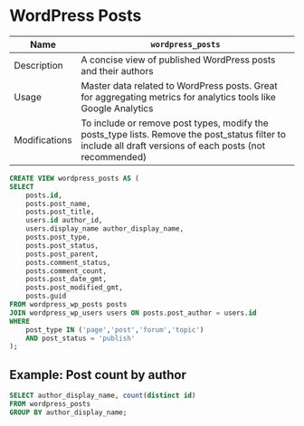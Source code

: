 # WordPress Posts

Name | `wordpress_posts`
---|---
Description| A concise view of published WordPress posts and their authors
Usage| Master data related to WordPress posts. Great for aggregating metrics for analytics tools like Google Analytics
Modifications| To include or remove post types, modify the posts_type lists. Remove the post_status filter to include all draft versions of each posts (not recommended)

```sql
CREATE VIEW wordpress_posts AS (
SELECT
	posts.id,
	posts.post_name,
	posts.post_title,
	users.id author_id,
	users.display_name author_display_name,
	posts.post_type,
	posts.post_status,
	posts.post_parent,
	posts.comment_status,
	posts.comment_count,
	posts.post_date_gmt,
	posts.post_modified_gmt,
	posts.guid
FROM wordpress_wp_posts posts
JOIN wordpress_wp_users users ON posts.post_author = users.id
WHERE
	post_type IN ('page','post','forum','topic')
	AND post_status = 'publish'
);
```

## Example: Post count by author

```sql
SELECT author_display_name, count(distinct id)
FROM wordpress_posts
GROUP BY author_display_name;
```
